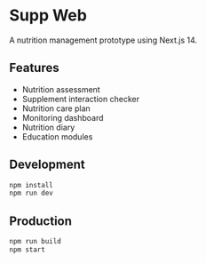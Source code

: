 # Supp Web

A nutrition management prototype using Next.js 14.

## Features
- Nutrition assessment
- Supplement interaction checker
- Nutrition care plan
- Monitoring dashboard
- Nutrition diary
- Education modules

## Development

```bash
npm install
npm run dev
```

## Production

```bash
npm run build
npm start
```
